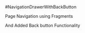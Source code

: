 #NavigationDrawerWithBackButton

Page Navigation using Fragments

And Added Back button Functionality
